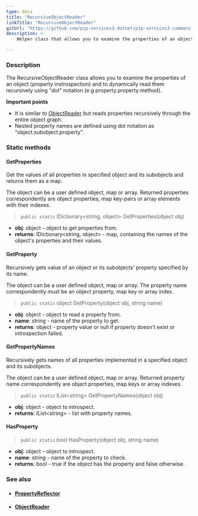 ```yaml
---
type: docs
title: "RecursiveObjectReader"
linkTitle: "RecursiveObjectReader"
gitUrl: "https://github.com/pip-services3-dotnet/pip-services3-commons-dotnet"
description: >
    Helper class that allows you to examine the properties of an object (property instrospection) and to dynamically read them recursively using "dot" notation.

---
```


### Description

The RecursiveObjectReader class allows you to examine the properties of an object (property instrospection) and to dynamically read them recursively using "dot" notation (e.g property.property.method).


**Important points**

- It is similar to [ObjectReader](../object_reader) but reads properties recursively through the entire object graph. 
- Nested property names are defined using dot notation as "object.subobject.property".


### Static methods

#### GetProperties
Get the values of all properties in specified object and its subobjects
and returns them as a map.

The object can be a user defined object, map or array.
Returned properties correspondently are object properties,
map key-pairs or array elements with their indexes.

> `public static` IDictionary\<string, object\> GetProperties(object obj)

- **obj**: object - object to get properties from.
- **returns**: IDictionary\<string, object\> - map, containing the names of the object's properties and their values.

#### GetProperty
Recursively gets value of an object or its subobjects' property specified by its name.
 
The object can be a user defined object, map or array.
The property name correspondently must be an object property,
map key or array index.

> `public static` object GetProperty(object obj, string name)

- **obj**: object - object to read a property from.
- **name**: string - name of the property to get.
- **returns**: object - property value or null if property doesn't exist or introspection failed.

#### GetPropertyNames
Recursively gets names of all properties implemented in a specified object and its subobjects.

The object can be a user defined object, map or array.
Returned property name correspondently are object properties,
map keys or array indexes.

> `public static` IList\<string\> GetPropertyNames(object obj)

- **obj**: object - object to introspect.
- **returns**: IList\<string\> - list with property names.

#### HasProperty

> `public static` bool HasProperty(object obj, string name)

- **obj**: object - object to introspect. 
- **name**: string - name of the property to check.
- **returns**: bool - true if the object has the property and false otherwise.


### See also
- #### [PropertyReflector](../property_reflector)
- #### [ObjectReader](../object_reader)
